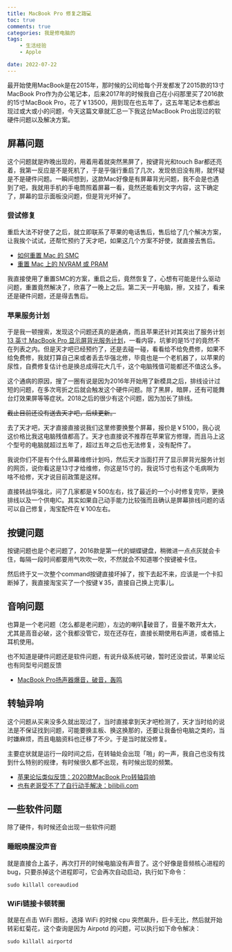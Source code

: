 ```yaml
---
title: MacBook Pro 修复之路💻
toc: true
comments: true
categories: 我是修电脑的
tags: 
	- 生活经验
	- Apple

date: 2022-07-22
---
```


最开始使用MacBook是在2015年，那时候的公司给每个开发都发了2015款的13寸MacBook Pro作为办公笔记本，后来2017年的时候我自己在小闷那里买了2016款的15寸MacBook Pro，花了￥13500，用到现在也五年了，这五年笔记本也都出现过或大或小的问题，今天这篇文章就汇总一下我这台MacBook Pro出现过的软硬件问题以及解决方案。

## 屏幕问题

这个问题就是昨晚出现的，用着用着就突然黑屏了，按键背光和touch Bar都还亮着，我第一反应是不是死机了，于是乎强行重启了几次，发现依旧没有用，就怀疑是不是硬件问题。一瞬间想到，这款Mac好像是有屏幕背光问题，我不会是也遇到了吧，我就用手机的手电筒照着屏幕一看，竟然还能看到文字内容，这下确定了，屏幕的显示面板没问题，但是背光坏掉了。

### 尝试修复

重启大法不好使了之后，就立即联系了苹果的电话售后，售后给了几个解决方案，让我挨个试试，还帮忙预约了天才吧，如果这几个方案不好使，就直接去售后。

- [如何重置 Mac 的 SMC](https://support.apple.com/zh-cn/HT201295)
- [重置 Mac 上的 NVRAM 或 PRAM](https://support.apple.com/zh-cn/HT204063)

我直接使用了重置SMC的方案，重启之后，竟然恢复了，心想有可能是什么驱动问题，重置竟然解决了，欣喜了一晚上之后。第二天一开电脑，擦，又挂了，看来还是硬件问题，还是得去售后。

### 苹果服务计划

于是我一顿搜索，发现这个问题还真的是通病，而且苹果还针对其突出了服务计划[13 英寸 MacBook Pro 显示屏背光服务计划](https://support.apple.com/zh-cn/13-inch-macbook-pro-display-backlight-service)，一看内容，坑爹的是15寸的竟然不在列表之内。但是天才吧已经预约了，还是去碰一碰，看看给不给免费修，如果不给免费修，我就打算自己来或者丢去华强北修，毕竟也是一个老机器了，以苹果的尿性，自费修复估计也是换总成得花大几千，这个电脑残值可能都还不值这么多。

这个通病的原因，搜了一圈有说是因为2016年开始用了新模具之后，排线设计过短的问题，在多次弯折之后就会触发这个硬件问题。除了黑屏，暗屏，还有可能舞台灯效果屏等等症状。2018之后的很少有这个问题，因为加长了排线。

~~截止目前还没有送去天才吧，后续更新。~~

去了天才吧，天才直接直接说我们这里修要换整个屏幕，报价是￥5100，我心说这价格比我这电脑残值都高了。天才也直接说不推荐在苹果官方修理，而且马上这个型号的电脑就超过五年了，超过五年之后也无法修复，没有配件了。

我说你们不是有个什么屏幕维修计划吗，然后天才当面打开了显示屏背光服务计划的网页，说你看这是13寸才给维修，你这是15寸的，我说15寸也有这个毛病啊为啥不给修，天才说目前政策是这样。

直接转战华强北，问了几家都是￥500左右，找了最近的一个小时修复完毕，更换排线以及一个供电IC。其实如果自己动手能力比较强而且确认是屏幕排线问题的话可以自己修复，淘宝配件在￥100左右。

## 按键问题

按键问题也是个老问题了，2016款是第一代的蝴蝶键盘，稍微进一点点灰就会卡住，每隔一段时间都要用气吹吹一吹，不然就会不知道哪个按键被卡住。

然后终于又一次整个command按键直接坏掉了，按下去起不来，应该是一个卡扣断掉了，我直接淘宝买了一个按键￥35，直接自己换上完事儿。

## 音响问题

也算是一个老问题（怎么都是老问题），左边的喇叭📢破音了，音量不敢开太大，尤其是高音必破，这个我都没管它，现在还存在，直接长期使用右声道，或者插上耳机使用。

也不知道是硬件问题还是软件问题，有说升级系统可破，暂时还没尝试，苹果论坛也有同型号问题反馈

- [MacBook Pro扬声器爆音，破音，轰鸣](https://discussionschinese.apple.com/thread/253460648)

## 转轴异响

这个问题从买来没多久就出现过了，当时直接拿到天才吧检测了，天才当时给的说法是不保证找到问题，可能要换主板、换这换那的，还要让我备份电脑之类的，当时嫌麻烦，而且电脑资料也迁移了不少。于是当时就没修复。

主要症状就是运行一段时间之后，在转轴处会出现「啪」的一声，我自己也没有找到什么特别的规律，有时候很久都不出现，有时候出现的频繁。

- [苹果论坛类似反馈：2020款MacBook Pro转轴异响](https://discussionschinese.apple.com/thread/251695076)
- [也有老哥受不了了自行动手解决：bilibili.com](https://www.bilibili.com/video/av796212156/)

## 一些软件问题

除了硬件，有时候还会出现一些软件问题

### 睡眠唤醒没声音

就是直接合上盖子，再次打开的时候电脑没有声音了。这个好像是音频核心进程的 bug，只要杀掉这个进程即可，它会再次自动启动，执行如下命令：

```
sudo killall coreaudiod
```

### WiFi链接卡顿转圈

就是在点击 WiFi 图标，选择 WiFi 的时候 cpu 突然飙升，巨卡无比，然后就开始转彩虹菊花，这个查询是因为 Airpotd 的问题，可以执行如下命令解决：

```
sudo killall airportd
```






